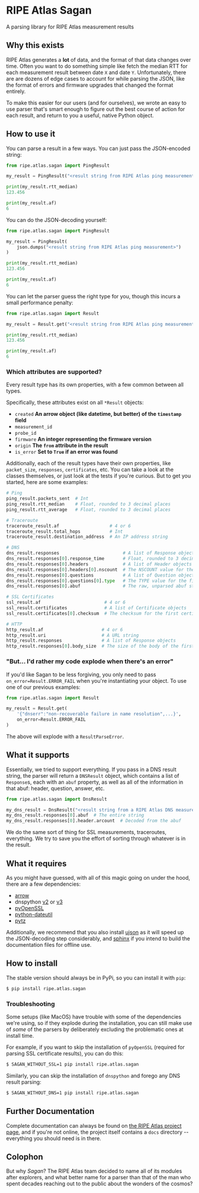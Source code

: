 # RIPE Atlas Sagan

A parsing library for RIPE Atlas measurement results


## Why this exists

RIPE Atlas generates a **lot** of data, and the format of that data changes over
time.  Often you want to do something simple like fetch the median RTT for each
measurement result between date `X` and date `Y`.  Unfortunately, there are are
dozens of edge cases to account for while parsing the JSON, like the format of
errors and firmware upgrades that changed the format entirely.

To make this easier for our users (and for ourselves), we wrote an easy to use
parser that's smart enough to figure out the best course of action for each
result, and return to you a useful, native Python object.


## How to use it

You can parse a result in a few ways.  You can just pass the JSON-encoded
string:

```python
from ripe.atlas.sagan import PingResult

my_result = PingResult("<result string from RIPE Atlas ping measurement>")

print(my_result.rtt_median)
123.456

print(my_result.af)
6
```

You can do the JSON-decoding yourself:

```python
from ripe.atlas.sagan import PingResult

my_result = PingResult(
    json.dumps("<result string from RIPE Atlas ping measurement>")
)

print(my_result.rtt_median)
123.456

print(my_result.af)
6
```

You can let the parser guess the right type for you, though this incurs a
small performance penalty:

```python
from ripe.atlas.sagan import Result

my_result = Result.get("<result string from RIPE Atlas ping measurement>")

print(my_result.rtt_median)
123.456

print(my_result.af)
6
```

### Which attributes are supported?

Every result type has its own properties, with a few common between all types.

Specifically, these attributes exist on all `*Result` objects:

* `created`  **An arrow object (like datetime, but better) of the `timestamp` field**
* `measurement_id`
* `probe_id`
* `firmware` **An integer representing the firmware version**
* `origin`  **The `from` attribute in the result**
* `is_error` **Set to `True` if an error was found**

Additionally, each of the result types have their own properties, like
`packet_size`, `responses`, `certificates`, etc.  You can take a look at the
classes themselves, or just look at the tests if you're curious.  But to get you
started, here are some examples:

```python
# Ping
ping_result.packets_sent  # Int
ping_result.rtt_median    # Float, rounded to 3 decimal places
ping_result.rtt_average   # Float, rounded to 3 decimal places

# Traceroute
traceroute_result.af                   # 4 or 6
traceroute_result.total_hops           # Int
traceroute_result.destination_address  # An IP address string

# DNS
dns_result.responses                        # A list of Response objects
dns_result.responses[0].response_time       # Float, rounded to 3 decimal places
dns_result.responses[0].headers             # A list of Header objects
dns_result.responses[0].headers[0].nscount  # The NSCOUNT value for the first header
dns_result.responses[0].questions           # A list of Question objects
dns_result.responses[0].questions[0].type   # The TYPE value for the first question
dns_result.responses[0].abuf                # The raw, unparsed abuf string

# SSL Certificates
ssl_result.af                        # 4 or 6
ssl_result.certificates              # A list of Certificate objects
ssl_result.certificates[0].checksum  # The checksum for the first certificate

# HTTP
http_result.af                      # 4 or 6
http_result.uri                     # A URL string
http_result.responses               # A list of Response objects
http_result.responses[0].body_size  # The size of the body of the first response
```


### "But... I'd rather my code explode when there's an error"

If you'd like Sagan to be less forgiving, you only need to pass
`on_error=Result.ERROR_FAIL` when you're instantiating your object.  To use one
of our previous examples:

```python
from ripe.atlas.sagan import Result

my_result = Result.get(
    '{"dnserr":"non-recoverable failure in name resolution",...}',
    on_error=Result.ERROR_FAIL
)
```

The above will explode with a `ResultParseError`.


## What it supports

Essentially, we tried to support everything.  If you pass in a DNS result
string, the parser will return a `DNSResult` object, which contains a list of
`Response`s, each with an `abuf` property, as well as all of the information in
that abuf: header, question, answer, etc.

```python
from ripe.atlas.sagan import DnsResult

my_dns_result = DnsResult("<result string from a RIPE Atlas DNS measurement>")
my_dns_result.responses[0].abuf  # The entire string
my_dns_result.responses[0].header.arcount  # Decoded from the abuf
```

We do the same sort of thing for SSL measurements, traceroutes, everything.  We
try to save you the effort of sorting through whatever is in the result.


## What it requires

As you might have guessed, with all of this magic going on under the hood, there
are a few dependencies:

* [arrow](https://pypi.python.org/pypi/arrow)
* dnspython [v2](https://pypi.python.org/pypi/dnspython) or [v3](https://pypi.python.org/pypi/dnspython3)
* [pyOpenSSL](https://pypi.python.org/pypi/pyOpenSSL)
* [python-dateutil](https://pypi.python.org/pypi/python-dateutil)
* [pytz](https://pypi.python.org/pypi/pytz)

Additionally, we recommend that you also install
[ujson](https://pypi.python.org/pypi/ujson) as it will speed up the
JSON-decoding step considerably, and [sphinx](https://pypi.python.org/pypi/Sphinx) if you intend to build the
documentation files for offline use.


## How to install

The stable version should always be in PyPi, so you can install it with `pip`:

```bash
$ pip install ripe.atlas.sagan
```


### Troubleshooting

Some setups (like MacOS) have trouble with some of the dependencies we're
using, so if they explode during the installation, you can still make use of
*some* of the parsers by deliberately excluding the problematic ones at
install time.

For example, if you want to skip the installation of `pyOpenSSL` (required for
parsing SSL certificate results), you can do this:

```bash
$ SAGAN_WITHOUT_SSL=1 pip install ripe.atlas.sagan
```

Similarly, you can skip the installation of `dnspython` and forego any DNS
result parsing:

```bash
$ SAGAN_WITHOUT_DNS=1 pip install ripe.atlas.sagan
```


## Further Documentation

Complete documentation can always be found on
[the RIPE Atlas project page](https://atlas.ripe.net/docs/sagan/), and if you're
not online, the project itself contains a `docs` directory -- everything you
should need is in there.


## Colophon

But why *Sagan*?  The RIPE Atlas team decided to name all of its modules after
explorers, and what better name for a parser than that of the man who spent
decades reaching out to the public about the wonders of the cosmos?

